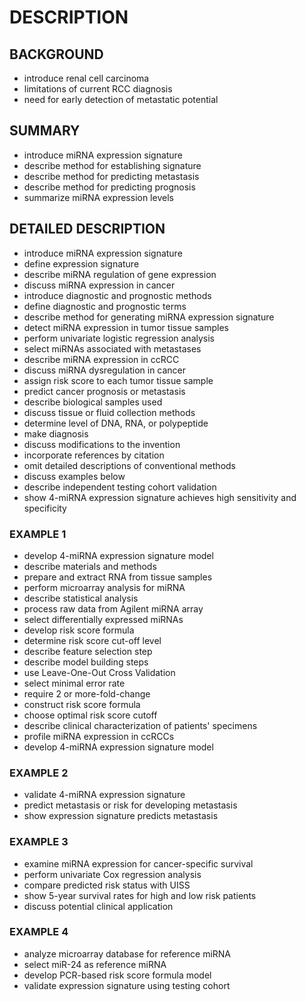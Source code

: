 # DESCRIPTION

## BACKGROUND

- introduce renal cell carcinoma
- limitations of current RCC diagnosis
- need for early detection of metastatic potential

## SUMMARY

- introduce miRNA expression signature
- describe method for establishing signature
- describe method for predicting metastasis
- describe method for predicting prognosis
- summarize miRNA expression levels

## DETAILED DESCRIPTION

- introduce miRNA expression signature
- define expression signature
- describe miRNA regulation of gene expression
- discuss miRNA expression in cancer
- introduce diagnostic and prognostic methods
- define diagnostic and prognostic terms
- describe method for generating miRNA expression signature
- detect miRNA expression in tumor tissue samples
- perform univariate logistic regression analysis
- select miRNAs associated with metastases
- describe miRNA expression in ccRCC
- discuss miRNA dysregulation in cancer
- assign risk score to each tumor tissue sample
- predict cancer prognosis or metastasis
- describe biological samples used
- discuss tissue or fluid collection methods
- determine level of DNA, RNA, or polypeptide
- make diagnosis
- discuss modifications to the invention
- incorporate references by citation
- omit detailed descriptions of conventional methods
- discuss examples below
- describe independent testing cohort validation
- show 4-miRNA expression signature achieves high sensitivity and specificity

### EXAMPLE 1

- develop 4-miRNA expression signature model
- describe materials and methods
- prepare and extract RNA from tissue samples
- perform microarray analysis for miRNA
- describe statistical analysis
- process raw data from Agilent miRNA array
- select differentially expressed miRNAs
- develop risk score formula
- determine risk score cut-off level
- describe feature selection step
- describe model building steps
- use Leave-One-Out Cross Validation
- select minimal error rate
- require 2 or more-fold-change
- construct risk score formula
- choose optimal risk score cutoff
- describe clinical characterization of patients' specimens
- profile miRNA expression in ccRCCs
- develop 4-miRNA expression signature model

### EXAMPLE 2

- validate 4-miRNA expression signature
- predict metastasis or risk for developing metastasis
- show expression signature predicts metastasis

### EXAMPLE 3

- examine miRNA expression for cancer-specific survival
- perform univariate Cox regression analysis
- compare predicted risk status with UISS
- show 5-year survival rates for high and low risk patients
- discuss potential clinical application

### EXAMPLE 4

- analyze microarray database for reference miRNA
- select miR-24 as reference miRNA
- develop PCR-based risk score formula model
- validate expression signature using testing cohort

